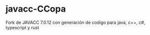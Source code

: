 # javacc-CCopa
Fork de JAVACC 7.0.12 con generación de codigo para java, c++, c#, typescript y rust
